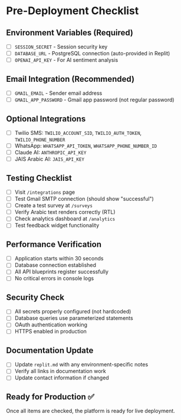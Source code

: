 # Pre-Deployment Checklist

## Environment Variables (Required)
- [ ] `SESSION_SECRET` - Session security key
- [ ] `DATABASE_URL` - PostgreSQL connection (auto-provided in Replit)
- [ ] `OPENAI_API_KEY` - For AI sentiment analysis

## Email Integration (Recommended)
- [ ] `GMAIL_EMAIL` - Sender email address
- [ ] `GMAIL_APP_PASSWORD` - Gmail app password (not regular password)

## Optional Integrations
- [ ] Twilio SMS: `TWILIO_ACCOUNT_SID`, `TWILIO_AUTH_TOKEN`, `TWILIO_PHONE_NUMBER`
- [ ] WhatsApp: `WHATSAPP_API_TOKEN`, `WHATSAPP_PHONE_NUMBER_ID`
- [ ] Claude AI: `ANTHROPIC_API_KEY`
- [ ] JAIS Arabic AI: `JAIS_API_KEY`

## Testing Checklist
- [ ] Visit `/integrations` page
- [ ] Test Gmail SMTP connection (should show "successful")
- [ ] Create a test survey at `/surveys`
- [ ] Verify Arabic text renders correctly (RTL)
- [ ] Check analytics dashboard at `/analytics`
- [ ] Test feedback widget functionality

## Performance Verification
- [ ] Application starts within 30 seconds
- [ ] Database connection established
- [ ] All API blueprints register successfully
- [ ] No critical errors in console logs

## Security Check
- [ ] All secrets properly configured (not hardcoded)
- [ ] Database queries use parameterized statements
- [ ] OAuth authentication working
- [ ] HTTPS enabled in production

## Documentation Update
- [ ] Update `replit.md` with any environment-specific notes
- [ ] Verify all links in documentation work
- [ ] Update contact information if changed

## Ready for Production ✅
Once all items are checked, the platform is ready for live deployment.